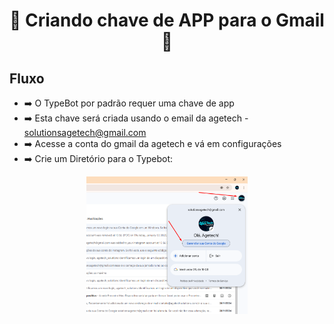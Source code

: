 <h1 align="center">🚀 Criando chave de APP para o Gmail 🚀</h1> 


## Fluxo

- ➡️ O TypeBot por padrão requer uma chave de app
- ➡️ Esta chave será criada usando o email da agetech - solutionsagetech@gmail.com
- ➡️ Acesse a conta do gmail da agetech e vá em configurações
- ➡️ Crie um Diretório para o Typebot: 


<div align="center">
    <img src="../Gmail/Pngs/GerenciamentoConta.png" alt="DashGo Sistema" height="220">
</div>